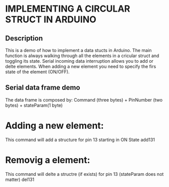 # IMPLEMENTING A CIRCULAR STRUCT IN ARDUINO
## Description
This is a demo of how to implement a data stucts in Arduino.
The main function is always walking through all the elements in a cricular struct and toggling its state.
Serial incoming data interruption allows you to add or delte elements.
When adding a new element you need to specify the firs state of the element (ON/OFF).

## Serial data frame demo
The data frame is composed by: Command (three bytes) + PinNumber (two bytes) + stateParam(1 byte)
# Adding a new element:
This command will add a structure for pin 13 starting in ON State
add131

# Removig a element:
This command will delte a structre (if exists) for pin 13 (stateParam does not matter)
del131